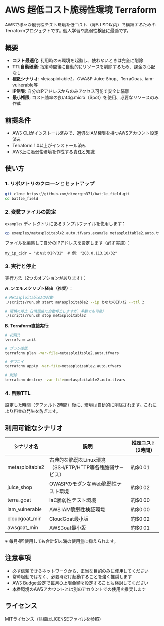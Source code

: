 # AWS 超低コスト脆弱性環境 Terraform

AWSで様々な脆弱性テスト環境を低コスト（月5 USD以内）で構築するためのTerraformプロジェクトです。個人学習や脆弱性検証に最適です。

## 概要

- **コスト最適化**: 利用時のみ環境を起動し、使わないときは完全に削除
- **TTL自動破棄**: 指定時間後に自動的にリソースを削除するため、課金の心配なし
- **複数シナリオ**: Metasploitable2、OWASP Juice Shop、TerraGoat、iam-vulnerable等
- **IP制限**: 自分のIPアドレスからのみアクセス可能で安全に隔離
- **最小権限**: コスト効率の良いt4g.micro（Spot）を使用、必要なリソースのみ作成

## 前提条件

- AWS CLIがインストール済みで、適切なIAM権限を持つAWSアカウント設定済み
- Terraform 1.0以上がインストール済み
- AWS上に脆弱性環境を作成する責任と知識

## 使い方

### 1. リポジトリのクローンとセットアップ

```bash
git clone https://github.com/divergen371/battle_field.git
cd battle_field
```

### 2. 変数ファイルの設定

`examples` ディレクトリにあるサンプルファイルを使用します：

```bash
cp examples/metasploitable2.auto.tfvars.example metasploitable2.auto.tfvars
```

ファイルを編集して自分のIPアドレスを設定します（必ず実施）：

```text
my_ip_cidr = "あなたのIP/32"  # 例: "203.0.113.10/32"
```

### 3. 実行と停止

実行方法（2つのオプションがあります）：

**A. シェルスクリプト経由（推奨）**:

```bash
# Metasploitable2の起動
./scripts/run.sh start metasploitable2 --ip あなたのIP/32 --ttl 2

# 環境の停止（2時間後に自動停止しますが、手動でも可能）
./scripts/run.sh stop metasploitable2
```

**B. Terraform直接実行**:

```bash
# 初期化
terraform init

# プラン確認
terraform plan -var-file=metasploitable2.auto.tfvars

# デプロイ
terraform apply -var-file=metasploitable2.auto.tfvars

# 削除
terraform destroy -var-file=metasploitable2.auto.tfvars
```

### 4. 自動TTL

設定した時間（デフォルト2時間）後に、環境は自動的に削除されます。これにより料金の発生を防ぎます。

## 利用可能なシナリオ

| シナリオ名 | 説明 | 推定コスト（2時間） |
|------------|------|-------------------|
| metasploitable2 | 古典的な脆弱なLinux環境（SSH/FTP/HTTP等各種脆弱サービス） | 約$0.01 |
| juice_shop | OWASPのモダンなWeb脆弱性テスト環境 | 約$0.02 |
| terra_goat | IaC脆弱性テスト環境 | 約$0.00 |
| iam_vulnerable | AWS IAM脆弱性検証環境 | 約$0.00 |
| cloudgoat_min | CloudGoat最小版 | 約$0.02 |
| awsgoat_min | AWSGoat最小版 | 約$0.01 |

※ 毎月4回使用しても合計$1未満の使用量に抑えられます。

## 注意事項

- 必ず信頼できるネットワークから、正当な目的のみに使用してください
- 常時起動ではなく、必要時だけ起動することを強く推奨します
- AWS Budget設定で毎月の上限金額を設定することも検討してください
- 本番環境のAWSアカウントとは別のアカウントでの使用を推奨します

## ライセンス

MITライセンス（詳細はLICENSEファイルを参照）
